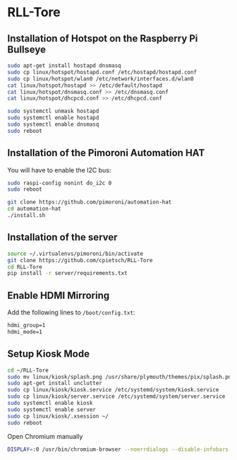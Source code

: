 # RLL-Tore


## Installation of Hotspot on the Raspberry Pi Bullseye

```bash
sudo apt-get install hostapd dnsmasq
sudo cp linux/hotspot/hostapd.conf /etc/hostapd/hostapd.conf
sudo cp linux/hotspot/wlan0 /etc/network/interfaces.d/wlan0
cat linux/hotspot/hostapd >> /etc/default/hostapd
cat linux/hotspot/dnsmasq.conf >> /etc/dnsmasq.conf
cat linux/hotspot/dhcpcd.conf >> /etc/dhcpcd.conf
```

```bash
sudo systemctl unmask hostapd
sudo systemctl enable hostapd
sudo systemctl enable dnsmasq
sudo reboot
```


## Installation of the Pimoroni Automation HAT

You will have to enable the I2C bus:

```bash
sudo raspi-config nonint do_i2c 0
sudo reboot
```

```bash
git clone https://github.com/pimoroni/automation-hat
cd automation-hat
./install.sh
```


## Installation of the server
    
```bash
source ~/.virtualenvs/pimoroni/bin/activate
git clone https://github.com/cpietsch/RLL-Tore
cd RLL-Tore
pip install -r server/requirements.txt
```


## Enable HDMI Mirroring

Add the following lines to `/boot/config.txt`:

```txt
hdmi_group=1
hdmi_mode=1
```


## Setup Kiosk Mode

```bash
cd ~/RLL-Tore
sudo mv linux/kiosk/splash.png /usr/share/plymouth/themes/pix/splash.png
sudo apt-get install unclutter
sudo cp linux/kiosk/kiosk.service /etc/systemd/system/kiosk.service
sudo cp linux/kiosk/server.service /etc/systemd/system/server.service
sudo systemctl enable kiosk
sudo systemctl enable server
sudo cp linux/kiosk/.xsession ~/
sudo reboot
```

Open Chromium manually
    
```bash
DISPLAY=:0 /usr/bin/chromium-browser --noerrdialogs --disable-infobars --app="http://localhost:8000/screen.html" --user-data-dir=$(mktemp -d) --enable-features=OverlayScrollbar  --disable-pinch --kiosk 
```